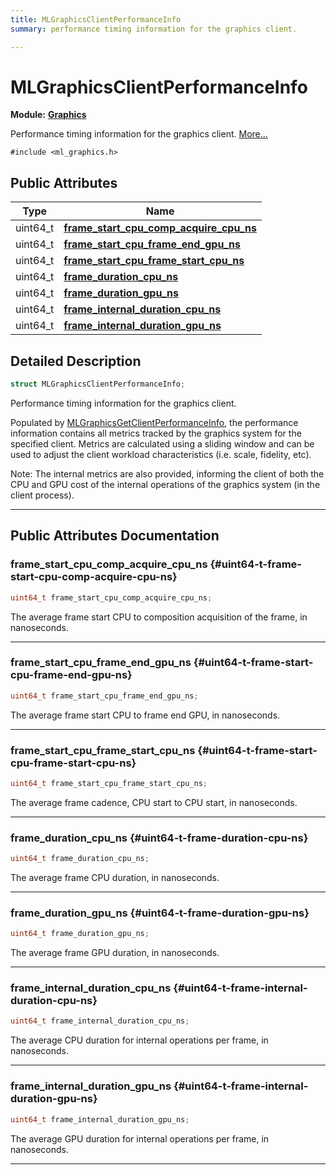 ```yaml
---
title: MLGraphicsClientPerformanceInfo
summary: performance timing information for the graphics client. 

---
```


# MLGraphicsClientPerformanceInfo

**Module:** **[Graphics](/api-ref/api/Modules/group___graphics/group___graphics.md)**



Performance timing information for the graphics client.  [More...](#detailed-description)


`#include <ml_graphics.h>`

## Public Attributes

| Type           | Name           |
| -------------- | -------------- |
| uint64_t | **[frame_start_cpu_comp_acquire_cpu_ns](/api-ref/api/Modules/group___graphics/struct_m_l_graphics_client_performance_info.md#uint64-t-frame-start-cpu-comp-acquire-cpu-ns)**  |
| uint64_t | **[frame_start_cpu_frame_end_gpu_ns](/api-ref/api/Modules/group___graphics/struct_m_l_graphics_client_performance_info.md#uint64-t-frame-start-cpu-frame-end-gpu-ns)**  |
| uint64_t | **[frame_start_cpu_frame_start_cpu_ns](/api-ref/api/Modules/group___graphics/struct_m_l_graphics_client_performance_info.md#uint64-t-frame-start-cpu-frame-start-cpu-ns)**  |
| uint64_t | **[frame_duration_cpu_ns](/api-ref/api/Modules/group___graphics/struct_m_l_graphics_client_performance_info.md#uint64-t-frame-duration-cpu-ns)**  |
| uint64_t | **[frame_duration_gpu_ns](/api-ref/api/Modules/group___graphics/struct_m_l_graphics_client_performance_info.md#uint64-t-frame-duration-gpu-ns)**  |
| uint64_t | **[frame_internal_duration_cpu_ns](/api-ref/api/Modules/group___graphics/struct_m_l_graphics_client_performance_info.md#uint64-t-frame-internal-duration-cpu-ns)**  |
| uint64_t | **[frame_internal_duration_gpu_ns](/api-ref/api/Modules/group___graphics/struct_m_l_graphics_client_performance_info.md#uint64-t-frame-internal-duration-gpu-ns)**  |

## Detailed Description

```cpp
struct MLGraphicsClientPerformanceInfo;
```

Performance timing information for the graphics client. 

Populated by [MLGraphicsGetClientPerformanceInfo](/api-ref/api/Modules/group___graphics/group___graphics.md#mlresult-mlgraphicsgetclientperformanceinfo), the performance information contains all metrics tracked by the graphics system for the specified client. Metrics are calculated using a sliding window and can be used to adjust the client workload characteristics (i.e. scale, fidelity, etc).




Note: The internal metrics are also provided, informing the client of both the CPU and GPU cost of the internal operations of the graphics system (in the client process). 





-----------
## Public Attributes Documentation

### frame_start_cpu_comp_acquire_cpu_ns {#uint64-t-frame-start-cpu-comp-acquire-cpu-ns}

```cpp
uint64_t frame_start_cpu_comp_acquire_cpu_ns;
```


The average frame start CPU to composition acquisition of the frame, in nanoseconds. 





-----------

### frame_start_cpu_frame_end_gpu_ns {#uint64-t-frame-start-cpu-frame-end-gpu-ns}

```cpp
uint64_t frame_start_cpu_frame_end_gpu_ns;
```


The average frame start CPU to frame end GPU, in nanoseconds. 





-----------

### frame_start_cpu_frame_start_cpu_ns {#uint64-t-frame-start-cpu-frame-start-cpu-ns}

```cpp
uint64_t frame_start_cpu_frame_start_cpu_ns;
```


The average frame cadence, CPU start to CPU start, in nanoseconds. 





-----------

### frame_duration_cpu_ns {#uint64-t-frame-duration-cpu-ns}

```cpp
uint64_t frame_duration_cpu_ns;
```


The average frame CPU duration, in nanoseconds. 





-----------

### frame_duration_gpu_ns {#uint64-t-frame-duration-gpu-ns}

```cpp
uint64_t frame_duration_gpu_ns;
```


The average frame GPU duration, in nanoseconds. 





-----------

### frame_internal_duration_cpu_ns {#uint64-t-frame-internal-duration-cpu-ns}

```cpp
uint64_t frame_internal_duration_cpu_ns;
```


The average CPU duration for internal operations per frame, in nanoseconds. 





-----------

### frame_internal_duration_gpu_ns {#uint64-t-frame-internal-duration-gpu-ns}

```cpp
uint64_t frame_internal_duration_gpu_ns;
```


The average GPU duration for internal operations per frame, in nanoseconds. 





-----------

